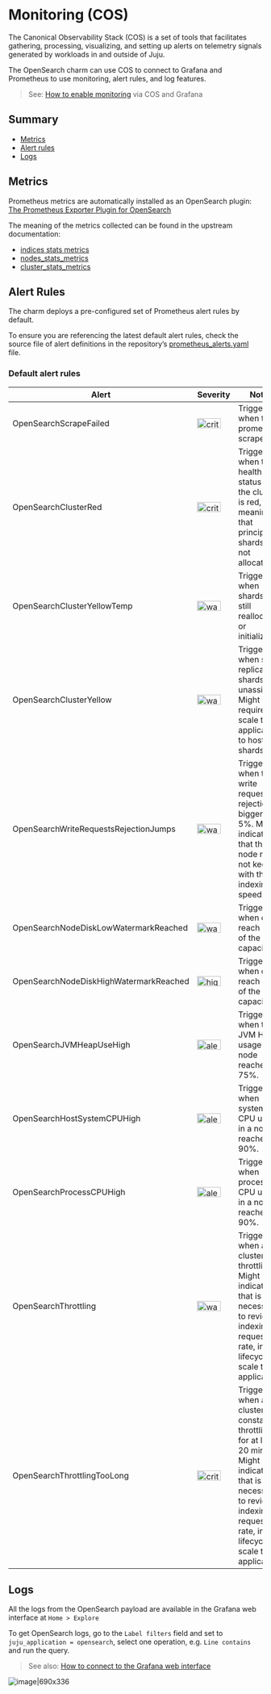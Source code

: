 # Monitoring (COS)

The Canonical Observability Stack (COS) is a set of tools that facilitates gathering, processing, visualizing, and setting up alerts on telemetry signals generated by workloads in and outside of Juju. 

The OpenSearch charm can use COS to connect to Grafana and Prometheus to use monitoring, alert rules, and log features.

> See: [How to enable monitoring](/t/14560) via COS and Grafana

## Summary
* [Metrics](#metrics-3)
* [Alert rules](#alert-rules-4)
* [Logs](#logs-6)

## Metrics
Prometheus metrics are automatically installed as an OpenSearch plugin: [The Prometheus Exporter Plugin for OpenSearch](https://github.com/Aiven-Open/prometheus-exporter-plugin-for-opensearch)

The meaning of the metrics collected can be found in the upstream documentation:

* [indices stats metrics](https://opensearch.org/docs/latest/api-reference/index-apis/stats/)
* [nodes_stats_metrics](https://opensearch.org/docs/latest/api-reference/nodes-apis/nodes-stats/)
* [cluster_stats_metrics](https://opensearch.org/docs/latest/api-reference/cluster-api/cluster-stats/)

## Alert Rules
The charm deploys a pre-configured set of Prometheus alert rules by default.

To ensure you are referencing the latest default alert rules, check the source file of alert definitions in the repository’s [prometheus_alerts.yaml](https://github.com/canonical/opensearch-operator/blob/2/edge/src/alert_rules/prometheus/prometheus_alerts.yaml) file.

### Default alert rules
<table>
   <thead>
      <tr>
         <th>Alert</th>
         <th>Severity</th>
         <th>Notes</th>
      </tr>
   </thead>
   <tbody>
      <tr>
         <td>OpenSearchScrapeFailed</td>
         <td><img src="https://img.shields.io/badge/critical-red" alt="critical" width="47" height="20" loading="lazy" style="aspect-ratio: 47 / 20;"></td>
         <td>Triggered when the prometheus scrape fails.</td>
      </tr>
      <tr>
         <td>OpenSearchClusterRed</td>
         <td><img src="https://img.shields.io/badge/critical-red" alt="critical" width="47" height="20" loading="lazy" style="aspect-ratio: 47 / 20;"></td>
         <td>Triggered when the health status of the cluster is red, meaning that principal shards are not allocated.</td>
      </tr>
      <tr>
         <td>OpenSearchClusterYellowTemp</td>
         <td><img src="https://img.shields.io/badge/warning-yellow" alt="warning" width="47" height="20" loading="lazy" style="aspect-ratio: 47 / 20;"></td>
         <td>Triggered when shards are still reallocating or initializing.</td>
      </tr>
      <tr>
         <td>OpenSearchClusterYellow</td>
         <td><img src="https://img.shields.io/badge/warning-yellow" alt="warning" width="47" height="20" loading="lazy" style="aspect-ratio: 47 / 20;"></td>
         <td>Triggered when some replicas shards are unassigned. Might require scale the application to host all shards</td>
      </tr>
      <tr>
         <td>OpenSearchWriteRequestsRejectionJumps</td>
         <td><img src="https://img.shields.io/badge/warning-yellow" alt="warning" width="47" height="20" loading="lazy" style="aspect-ratio: 47 / 20;"></td>
         <td>Triggered when the write request rejection is bigger than 5%. Might indicate that the node may not keep up with the indexing speed.</td>
      </tr>
      <tr>
         <td>OpenSearchNodeDiskLowWatermarkReached</td>
         <td><img src="https://img.shields.io/badge/warning-yellow" alt="warning" width="47" height="20" loading="lazy" style="aspect-ratio: 47 / 20;"></td>
         <td>Triggered when disks reach 85% of the capacity.</td>
      </tr>
      <tr>
         <td>OpenSearchNodeDiskHighWatermarkReached</td>
         <td><img src="https://img.shields.io/badge/high-red" alt="high" width="47" height="20" loading="lazy" style="aspect-ratio: 47 / 20;"></td>
         <td>Triggered when disks reach 90% of the capacity.</td>
      </tr>
      <tr>
         <td>OpenSearchJVMHeapUseHigh</td>
         <td><img src="https://img.shields.io/badge/alert-yellow" alt="alert" width="47" height="20" loading="lazy" style="aspect-ratio: 47 / 20;"></td>
         <td>Triggered when the JVM Heap usage in a node reaches 75%.</td>
      </tr>
      <tr>
         <td>OpenSearchHostSystemCPUHigh</td>
         <td><img src="https://img.shields.io/badge/alert-yellow" alt="alert" width="47" height="20" loading="lazy" style="aspect-ratio: 47 / 20;"></td>
         <td>Triggered when system CPU usage in a node reaches 90%.</td>
      </tr>
      <tr>
         <td>OpenSearchProcessCPUHigh</td>
         <td><img src="https://img.shields.io/badge/alert-yellow" alt="alert" width="47" height="20" loading="lazy" style="aspect-ratio: 47 / 20;"></td>
         <td>Triggered when process CPU usage in a node reaches 90%.</td>
      </tr>
      <tr>
         <td>OpenSearchThrottling</td>
         <td><img src="https://img.shields.io/badge/warning-yellow" alt="warning" width="47" height="20" loading="lazy" style="aspect-ratio: 47 / 20;"></td>
         <td>Triggered when a cluster is throttling. Might indicate that is necessary to review indexing request rate, index lifecycle or scale the application.</td>
      </tr>
      <tr>
         <td>OpenSearchThrottlingTooLong</td>
         <td><img src="https://img.shields.io/badge/critical-red" alt="critical" width="47" height="20" loading="lazy" style="aspect-ratio: 47 / 20;"></td>
         <td>Triggered when a cluster is constantly throttling for at least 20 minutes. Might indicate that is necessary to review indexing request rate, index lifecycle or scale the application.</td>
      </tr>
   </tbody>
</table>

## Logs
All the logs from the OpenSearch payload are available in the Grafana web interface at `Home > Explore`

To get OpenSearch logs, go to the `Label filters` field and set to `juju_application = opensearch`, select one operation, e.g. `Line contains` and run the query.

> See also: [How to connect to the Grafana web interface](/t/14560#connect-to-the-grafana-web-interface)

![image|690x336](upload://30kHfjn0fhQJkVJnWPDRLL0aXe3.png)